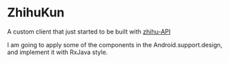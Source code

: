 # ZhihuKun
A custom client that just started to be built with [zhihu-API](https://github.com/izzyleung/ZhihuDailyPurify/wiki/%E7%9F%A5%E4%B9%8E%E6%97%A5%E6%8A%A5-API-%E5%88%86%E6%9E%90)

I am going to 
apply some of the components in the Android.support.design,
and implement it with RxJava style.
